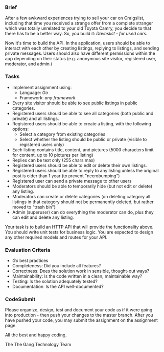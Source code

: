 ### Brief

After a few awkward experiences trying to sell your car on Craigslist, including that time you received a strange offer from a complete stranger which was totally unrelated to your old Toyota Camry, you decide to that there has to be a better way. So, you build it: *Daveslist - for used cars.*

Now it's time to build the API. In the application, users should be able to interact with each other by creating listings, replying to listings, and sending private messages. Users should also have different permissions within the app depending on their status (e.g. anonymous site visitor, registered user, moderator, and admin.) 

### Tasks

- Implement assignment using:
    - Language: *Go*
    - Framework: *any framework*
- Every site visitor should be able to see public listings in public categories.
- Registered users should be able to see all categories (both public and private) and all listings.
- Registered users should be able to create a listing, with the following options:
    - Select a category from existing categories
    - Select whether the listing should be public or private (visible to registered users only)
- Each listing contains title, content, and pictures (5000 characters limit for content, up to 10 pictures per listing)
- Replies can be text only (255 chars max)
- Registered users should be able to edit or delete their own listings.
- Registered users should be able to reply to any listing unless the original post is older than 1 year (to prevent "necrobumping")
- Registered user can send a private message to other users
- Moderators should be able to temporarily hide (but not edit or delete) any listing.
- Moderators can create or delete categories (on deleting category all listings in that category should not be permanently deleted, but rather moved to "trash bin")
- Admin (superuser) can do everything the moderator can do, plus they can edit and delete any listing.

Your task is to build an HTTP API that will provide the functionality above. 
You should write unit tests for business logic. 
You are expected to design any other required models and routes for your API.

 ### Evaluation Criteria

 - *Go* best practices
 - Completeness: Did you include all features?
 - Correctness: Does the solution work in sensible, thought-out ways?
 - Maintainability: Is the code written in a clean, maintainable way?
 - Testing: Is the solution adequately tested?
 - Documentation: Is the API well-documented?

### CodeSubmit

Please organize, design, test and document your code as if it were
going into production - then push your changes to the master branch.
After you have pushed your code, you may submit the assignment on the
assignment page.

All the best and happy coding,

The The Gang Technology Team